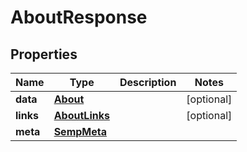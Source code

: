 
# AboutResponse

## Properties
Name | Type | Description | Notes
------------ | ------------- | ------------- | -------------
**data** | [**About**](About.md) |  |  [optional]
**links** | [**AboutLinks**](AboutLinks.md) |  |  [optional]
**meta** | [**SempMeta**](SempMeta.md) |  | 



